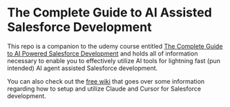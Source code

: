# The Complete Guide to AI Assisted Salesforce Development
This repo is a companion to the udemy course entitled <a href="https://www.udemy.com/course/the-complete-guide-to-ai-powered-salesforce-development/?referralCode=D2F9CF90BC6B1938DFF6" target="_blank">The Complete Guide to AI Powered Salesforce Development</a> and holds all of information necessary to enable you to effectively utilize AI tools for lightning fast (pun intended) AI agent assisted Salesforce development.   
   
You can also check out the <a href="https://github.com/Coding-With-The-Force/The-Complete-Guide-To-AI-Assisted-Salesforce-Development/wiki" target="_blank">free wiki</a> that goes over some information regarding how to setup and utilize Claude and Cursor for Salesforce development.
